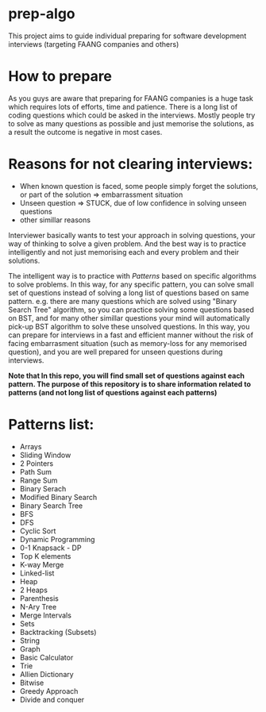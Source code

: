 # prep-algo
This project aims to guide individual preparing for software development interviews (targeting FAANG companies and others)

# How to prepare
As you guys are aware that preparing for FAANG companies is a huge task which requires lots of efforts, time and patience. There is a long list of coding questions which could be asked in the interviews. Mostly people try to solve as many questions as possible and just memorise the solutions, as a result the outcome is negative in most cases.

# Reasons for not clearing interviews:
- When known question is faced, some people simply forget the solutions, or part of the solution => embarrassment situation
- Unseen question => STUCK, due of low confidence in solving unseen questions
- other simillar reasons

Interviewer basically wants to test your approach in solving questions, your way of thinking to solve a given problem. And the best way is to practice intelligently and not just memorising each and every problem and their solutions. 

The intelligent way is to practice with *Patterns* based on specific algorithms to solve problems. In this way, for any specific pattern, you can solve small set of questions instead of solving a long list of questions based on same pattern. e.g. there are many questions which are solved using "Binary Search Tree" algorithm, so you can practice solving some questions based on BST, and for many other simillar questions your mind will automatically pick-up BST algorithm to solve these unsolved questions. In this way, you can prepare for interviews in a fast and efficient manner without the risk of facing embarrasment situation (such as memory-loss for any memorised question), and you are well prepared for unseen questions during interviews.

**Note that In this repo, you will find small set of questions against each pattern. The purpose of this repository is to share information related to patterns (and not long list of questions against each patterns)**

# Patterns list:
- Arrays
- Sliding Window
- 2 Pointers
- Path Sum
- Range Sum
- Binary Serach
- Modified Binary Search
- Binary Search Tree
- BFS
- DFS
- Cyclic Sort
- Dynamic Programming
- 0-1 Knapsack - DP
- Top K elements
- K-way Merge
- Linked-list
- Heap
- 2 Heaps
- Parenthesis
- N-Ary Tree
- Merge Intervals
- Sets
- Backtracking (Subsets)
- String
- Graph
- Basic Calculator
- Trie
- Allien Dictionary
- Bitwise
- Greedy Approach
- Divide and conquer



